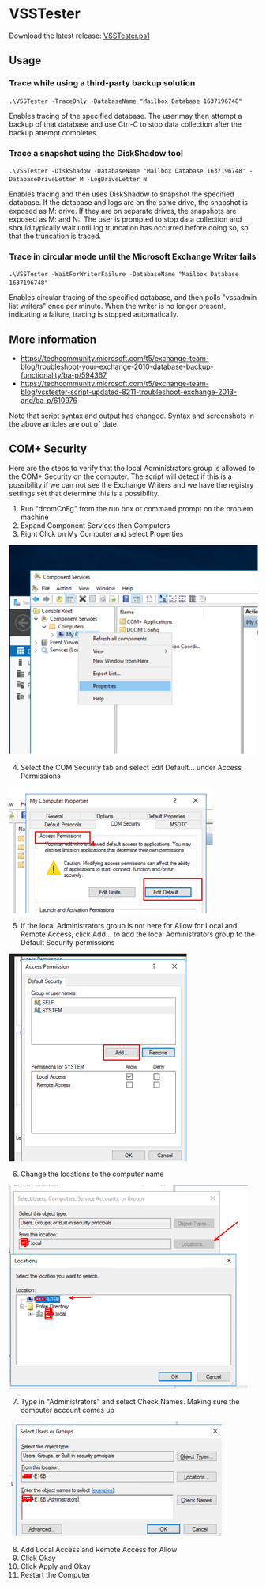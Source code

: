 # VSSTester

Download the latest release: [VSSTester.ps1](https://github.com/microsoft/CSS-Exchange/releases/latest/download/VSSTester.ps1)

## Usage

### Trace while using a third-party backup solution

`.\VSSTester -TraceOnly -DatabaseName "Mailbox Database 1637196748"`

Enables tracing of the specified database. The user may then attempt a backup of that database
and use Ctrl-C to stop data collection after the backup attempt completes.

### Trace a snapshot using the DiskShadow tool

`.\VSSTester -DiskShadow -DatabaseName "Mailbox Database 1637196748" -DatabaseDriveLetter M -LogDriveLetter N`

Enables tracing and then uses DiskShadow to snapshot the specified database. If the database and logs
are on the same drive, the snapshot is exposed as M: drive. If they are on separate drives, the snapshots are
exposed as M: and N:. The user is prompted to stop data collection and should typically wait until
log truncation has occurred before doing so, so that the truncation is traced.

### Trace in circular mode until the Microsoft Exchange Writer fails

`.\VSSTester -WaitForWriterFailure -DatabaseName "Mailbox Database 1637196748"`

Enables circular tracing of the specified database, and then polls "vssadmin list writers" once
per minute. When the writer is no longer present, indicating a failure, tracing is stopped
automatically.

## More information
* https://techcommunity.microsoft.com/t5/exchange-team-blog/troubleshoot-your-exchange-2010-database-backup-functionality/ba-p/594367
* https://techcommunity.microsoft.com/t5/exchange-team-blog/vsstester-script-updated-8211-troubleshoot-exchange-2013-and/ba-p/610976

Note that script syntax and output has changed. Syntax and screenshots in the above articles are out of date.

## COM+ Security

Here are the steps to verify that the local Administrators group is allowed to the COM+ Security on the computer. The script will detect if this is a possibility if we can not see the Exchange Writers and we have the registry settings set that determine this is a possibility.

1. Run "dcomCnFg" from the run box or command prompt on the problem machine
2. Expand Component Services then Computers
3. Right Click on My Computer and select Properties

![Properties](ComputerProperties.png)

4. Select the COM Security tab and select Edit Default... under Access Permissions

![Edit Default](EditDefault.png)

5. If the local Administrators group is not here for Allow for Local and Remote Access, click Add... to add the local Administrators group to the Default Security permissions

![Add Access Permission](AddAccessPermission.png)

6. Change the locations to the computer name

![Change Locations](ChangeLocation.png)

7. Type in "Administrators" and select Check Names. Making sure the computer account comes up

![Administrators Check](AdministratorsCheck.png)

8. Add Local Access and Remote Access for Allow
9. Click Okay
10. Click Apply and Okay
11. Restart the Computer

